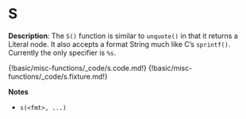 # S

__Description__: The `S()` function is similar to `unquote()` in that it returns a Literal node. It also accepts a format String much like C’s `sprintf()`. Currently the only specifier is `%s`.

{!basic/misc-functions/_code/s.code.md!}
{!basic/misc-functions/_code/s.fixture.md!}

__Notes__

+ `s(<fmt>, ...)`

<div class="cf"></div>
<div class="end"></div>

